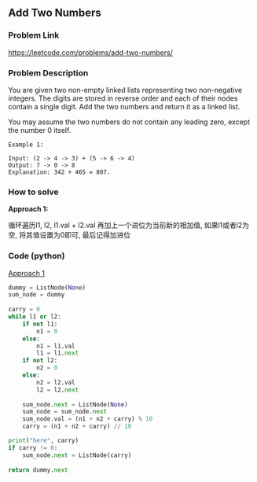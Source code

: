## Add Two Numbers

### Problem Link

https://leetcode.com/problems/add-two-numbers/

### Problem Description 

You are given two non-empty linked lists representing two non-negative integers. The digits are stored in reverse order and each of their nodes contain a single digit. Add the two numbers and return it as a linked list.

You may assume the two numbers do not contain any leading zero, except the number 0 itself.

```
Example 1: 

Input: (2 -> 4 -> 3) + (5 -> 6 -> 4)
Output: 7 -> 0 -> 8
Explanation: 342 + 465 = 807.

```

### How to solve 

**Approach 1:** 

循环遍历l1, l2, l1.val + l2.val 再加上一个进位为当前新的相加值, 如果l1或者l2为空, 将其值设置为0即可, 最后记得加进位



### Code (python)

[Approach 1](https://github.com/yanray/leetcode/blob/master/problems/0002Add_Two_Numbers/0002Add_Two_Numbers1.py)

```python
dummy = ListNode(None)
sum_node = dummy
    
carry = 0
while l1 or l2:
    if not l1:
        n1 = 0
    else:
        n1 = l1.val
        l1 = l1.next
    if not l2:
        n2 = 0
    else:
        n2 = l2.val
        l2 = l2.next
        
    sum_node.next = ListNode(None)
    sum_node = sum_node.next
    sum_node.val = (n1 + n2 + carry) % 10
    carry = (n1 + n2 + carry) // 10

print("here", carry)
if carry != 0:
    sum_node.next = ListNode(carry)
    
return dummy.next
```
